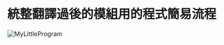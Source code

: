 # 統整翻譯過後的模組用的程式簡易流程
![MyLittleProgram](https://user-images.githubusercontent.com/75469306/218974097-507bf219-b662-45ad-90d0-058a4e4fd691.jpg)
